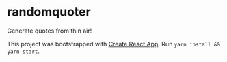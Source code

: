 # randomquoter

Generate quotes from thin air!

This project was bootstrapped with [Create React App](https://github.com/facebook/create-react-app).
Run `yarn install && yarn start`.
